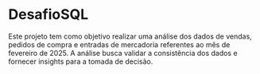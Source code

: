 # DesafioSQL
Este projeto tem como objetivo realizar uma análise dos dados de vendas, pedidos de compra e entradas de mercadoria referentes ao mês de fevereiro de 2025. A análise busca validar a consistência dos dados e fornecer insights para a tomada de decisão.
